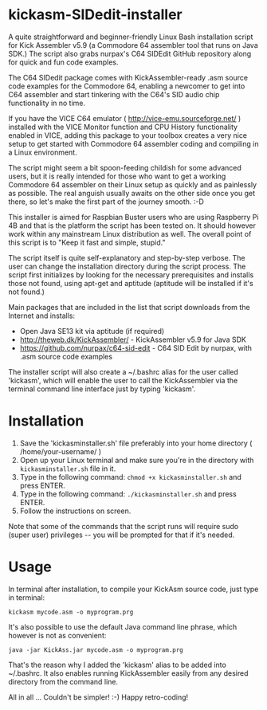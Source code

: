 # kickasm-SIDedit-installer

A quite straightforward and beginner-friendly Linux Bash installation script for Kick Assembler v5.9 (a Commodore 64 assembler tool that runs on Java SDK.) The script also grabs nurpax's C64 SIDEdit GitHub repository along for quick and fun code examples.

The C64 SIDedit package comes with KickAssembler-ready .asm source code examples for the Commodore 64, enabling a newcomer to get into C64 assembler and start tinkering with the C64's SID audio chip functionality in no time.

If you have the VICE C64 emulator ( http://vice-emu.sourceforge.net/ ) installed with the VICE Monitor function and CPU History functionality enabled in VICE, adding this package to your toolbox creates a very nice setup to get started with Commodore 64 assembler coding and compiling in a Linux environment. 

The script might seem a bit spoon-feeding childish for some advanced users, but it is really intended for those who want to get a working Commodore 64 assembler on their Linux setup as quickly and as painlessly as possible. The real anguish usually awaits on the other side once you get there, so let's make the first part of the journey smooth. :-D 

This installer is aimed for Raspbian Buster users who are using Raspberry Pi 4B and that is the platform the script has been tested on. It should however work within any mainstream Linux distribution as well. The overall point of this script is to "Keep it fast and simple, stupid."

The script itself is quite self-explanatory and step-by-step verbose. The user can change the installation directory during the script process. The script first initializes by looking for the necessary prerequisites and installs those not found, using apt-get and aptitude (aptitude will be installed if it's not found.)

Main packages that are included in the list that script downloads from the Internet and installs:

- Open Java SE13 kit via aptitude (if required)
- http://theweb.dk/KickAssembler/ - KickAssembler v5.9 for Java SDK
- https://github.com/nurpax/c64-sid-edit - C64 SID Edit by nurpax, with .asm source code examples

The installer script will also create a ~/.bashrc alias for the user called 'kickasm', which will enable the user to call the KickAssembler via the terminal command line interface just by typing 'kickasm'.

Installation
============

1. Save the 'kickasminstaller.sh' file preferably into your home directory ( /home/your-username/ )
2. Open up your Linux terminal and make sure you're in the directory with ```kickasminstaller.sh``` file in it.
3. Type in the following command: ```chmod +x kickasminstaller.sh``` and press ENTER.
4. Type in the following command: ```./kickasminstaller.sh``` and press ENTER.
5. Follow the instructions on screen.

Note that some of the commands that the script runs will require sudo (super user) privileges -- you will be prompted for that if it's needed.

Usage
=====

In terminal after installation, to compile your KickAsm source code, just type in terminal:

```kickasm mycode.asm -o myprogram.prg```

It's also possible to use the default Java command line phrase, which however is not as convenient:

```java -jar KickAss.jar mycode.asm -o myprogram.prg```

That's the reason why I added the 'kickasm' alias to be added into ~/.bashrc. It also enables running KickAssembler easily from any desired directory from the command line.

All in all ... Couldn't be simpler! :-) Happy retro-coding!

